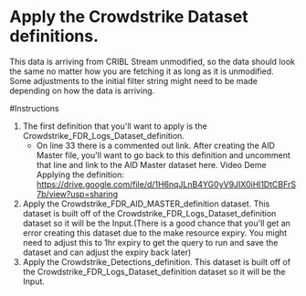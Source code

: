 # Apply the Crowdstrike Dataset definitions.
  This data is arriving from CRIBL Stream unmodified, so the data should look the same no matter how you are fetching it as long as it is unmodified. Some adjustments to the initial filter string might need to be made depending on how the data is arriving.

#Instructions

1. The first definition that you'll want to apply is the Crowdstrike_FDR_Logs_Dataset_definition.
     - On line 33 there is a commented out link. After creating the AID Master file, you'll want to go back to this definition and uncomment that line and link to the AID Master dataset here. Video Deme Applying the definition: https://drive.google.com/file/d/1H6nqJLnB4YG0yV9JIX0iHl1DtCBFrS7b/view?usp=sharing
2. Apply the Crowdstrike_FDR_AID_MASTER_definition dataset. This dataset is built off of the Crowdstrike_FDR_Logs_Dataset_definition dataset so it will be the Input.(There is a good chance that you'll get an error creating this dataset due to the make resource expiry. You might need to adjust this to 1hr expiry to get the query to run and save the dataset and can adjust the expiry back later)
3. Apply the Crowdstrike_Detections_definition. This dataset is built off of the Crowdstrike_FDR_Logs_Dataset_definition dataset so it will be the Input. 
